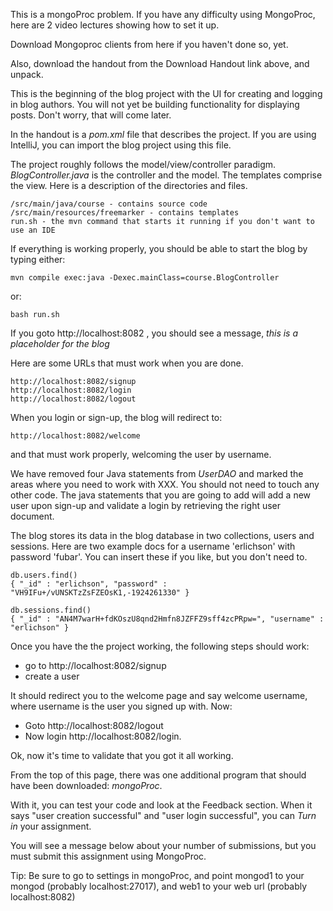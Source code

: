 This is a mongoProc problem. If you have any difficulty using MongoProc, here are 2 video lectures showing how to set it up.

Download Mongoproc clients from here if you haven't done so, yet.

Also, download the handout from the Download Handout link above, and unpack.

This is the beginning of the blog project with the UI for creating and logging in blog authors. You will not yet be building functionality for displaying posts. Don't worry, that will come later.

In the handout is a *pom.xml* file that describes the project. If you are using IntelliJ, you can import the blog project using this file.

The project roughly follows the model/view/controller paradigm. *BlogController.java* is the controller and the model. The templates comprise the view. Here is a description of the directories and files.
```
/src/main/java/course - contains source code
/src/main/resources/freemarker - contains templates
run.sh - the mvn command that starts it running if you don't want to use an IDE
```

If everything is working properly, you should be able to start the blog by typing either:
```
mvn compile exec:java -Dexec.mainClass=course.BlogController
```
or:
```
bash run.sh
```

If you goto http://localhost:8082 , you should see a message, *this is a placeholder for the blog*

Here are some URLs that must work when you are done.
```
http://localhost:8082/signup
http://localhost:8082/login
http://localhost:8082/logout
```

When you login or sign-up, the blog will redirect to:
```
http://localhost:8082/welcome
```
and that must work properly, welcoming the user by username.

We have removed four Java statements from *UserDAO* and marked the areas where you need to work with XXX. You should not need to touch any other code. The java statements that you are going to add will add a new user upon sign-up and validate a login by retrieving the right user document.

The blog stores its data in the blog database in two collections, users and sessions. Here are two example docs for a username 'erlichson' with password 'fubar'. You can insert these if you like, but you don't need to.
```
db.users.find()
{ "_id" : "erlichson", "password" : "VH9IFu+/vUNSKTzZsFZEOsK1,-1924261330" }

db.sessions.find()
{ "_id" : "AN4M7warH+fdKOszU8qnd2Hmfn8JZFFZ9sff4zcPRpw=", "username" : "erlichson" }
```

Once you have the the project working, the following steps should work:

- go to http://localhost:8082/signup
- create a user

It should redirect you to the welcome page and say welcome username, where username is the user you signed up with. Now:

- Goto http://localhost:8082/logout
- Now login http://localhost:8082/login.

Ok, now it's time to validate that you got it all working.

From the top of this page, there was one additional program that should have been downloaded: *mongoProc*.

With it, you can test your code and look at the Feedback section. When it says "user creation successful" and "user login successful", you can *Turn in* your assignment.

You will see a message below about your number of submissions, but you must submit this assignment using MongoProc.

Tip: Be sure to go to settings in mongoProc, and point mongod1 to your mongod (probably localhost:27017), and web1 to your web url (probably localhost:8082)